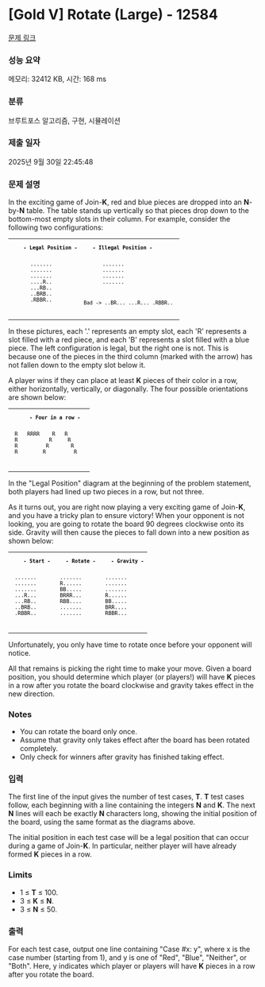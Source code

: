 # [Gold V] Rotate (Large) - 12584 

[문제 링크](https://www.acmicpc.net/problem/12584) 

### 성능 요약

메모리: 32412 KB, 시간: 168 ms

### 분류

브루트포스 알고리즘, 구현, 시뮬레이션

### 제출 일자

2025년 9월 30일 22:45:48

### 문제 설명

<p>In the exciting game of Join-<strong>K</strong>, red and blue pieces are dropped into an <strong>N</strong>-by-<strong>N</strong> table. The table stands up vertically so that pieces drop down to the bottom-most empty slots in their column. For example, consider the following two configurations:</p>

<table style="border-collapse:collapse; border-width:0pt; color:rgb(0, 0, 0); font-family:arial,sans-serif; font-size:small; margin:0px; padding:0px; vertical-align:top">
	<tbody>
		<tr>
			<td style="vertical-align:top">
			<pre>    <strong>- Legal Position -</strong>

          .......
          .......
          .......
          ....R..
          ...RB..
          ..BRB..
          .RBBR..
</pre>
			</td>
			<td style="vertical-align:top">
			<pre>   <strong>- Illegal Position -</strong>

          .......
          .......
          .......
          .......
   Bad -> ..BR...
          ...R...
          .RBBR..
</pre>
			</td>
		</tr>
	</tbody>
</table>

<p>In these pictures, each '.' represents an empty slot, each 'R' represents a slot filled with a red piece, and each 'B' represents a slot filled with a blue piece. The left configuration is legal, but the right one is not. This is because one of the pieces in the third column (marked with the arrow) has not fallen down to the empty slot below it.</p>

<p>A player wins if they can place at least <strong>K</strong> pieces of their color in a row, either horizontally, vertically, or diagonally. The four possible orientations are shown below:</p>

<table style="border-collapse:collapse; border-width:0pt; color:rgb(0, 0, 0); font-family:arial,sans-serif; font-size:small; margin:0px; padding:0px; vertical-align:top">
	<tbody>
		<tr>
			<td style="vertical-align:top">
			<pre>      <strong>- Four in a row -</strong>

     R   RRRR    R   R
     R          R     R
     R         R       R
     R        R         R
</pre>
			</td>
			<td style="vertical-align:top"> </td>
		</tr>
	</tbody>
</table>

<p>In the "Legal Position" diagram at the beginning of the problem statement, both players had lined up two pieces in a row, but not three.</p>

<p>As it turns out, you are right now playing a very exciting game of Join-<strong>K</strong>, and you have a tricky plan to ensure victory! When your opponent is not looking, you are going to rotate the board 90 degrees clockwise onto its side. Gravity will then cause the pieces to fall down into a new position as shown below:</p>

<table style="border-collapse:collapse; border-width:0pt; color:rgb(0, 0, 0); font-family:arial,sans-serif; font-size:small; margin:0px; padding:0px; vertical-align:top">
	<tbody>
		<tr>
			<td style="vertical-align:top">
			<pre>    <strong>- Start -</strong>

     .......
     .......
     .......
     ...R...
     ...RB..
     ..BRB..
     .RBBR..
</pre>
			</td>
			<td style="vertical-align:top">
			<pre>   <strong>- Rotate -</strong>

     .......
     R......
     BB.....
     BRRR...
     RBB....
     .......
     .......
</pre>
			</td>
			<td style="vertical-align:top">
			<pre>   <strong>- Gravity -</strong>

     .......
     .......
     .......
     R......
     BB.....
     BRR....
     RBBR...
</pre>
			</td>
		</tr>
	</tbody>
</table>

<p>Unfortunately, you only have time to rotate once before your opponent will notice.</p>

<p>All that remains is picking the right time to make your move. Given a board position, you should determine which player (or players!) will have <strong>K</strong> pieces in a row after you rotate the board clockwise and gravity takes effect in the new direction.</p>

<h3>Notes</h3>

<ul>
	<li>You can rotate the board only once.</li>
	<li>Assume that gravity only takes effect after the board has been rotated completely.</li>
	<li>Only check for winners after gravity has finished taking effect.</li>
</ul>

### 입력 

 <p>The first line of the input gives the number of test cases, <strong>T</strong>. <strong>T</strong> test cases follow, each beginning with a line containing the integers <strong>N</strong> and <strong>K</strong>. The next <strong>N</strong> lines will each be exactly <strong>N</strong> characters long, showing the initial position of the board, using the same format as the diagrams above.</p>

<p>The initial position in each test case will be a legal position that can occur during a game of Join-<strong>K</strong>. In particular, neither player will have already formed <strong>K</strong> pieces in a row.</p>

<h3>Limits</h3>

<ul>
	<li>1 ≤ <strong>T</strong> ≤ 100.</li>
	<li>3 ≤ <strong>K</strong> ≤ <strong>N</strong>.</li>
	<li>3 ≤ <strong>N</strong> ≤ 50.</li>
</ul>

### 출력 

 <p>For each test case, output one line containing "Case #x: y", where x is the case number (starting from 1), and y is one of "Red", "Blue", "Neither", or "Both". Here, y indicates which player or players will have <strong>K</strong> pieces in a row after you rotate the board.</p>

